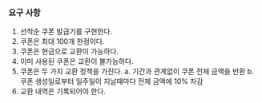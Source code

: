 ### 요구 사항

1. 선착순 쿠폰 발급기를 구현한다.
2. 쿠폰은 최대 100개 한정이다.
3. 쿠폰은 현금으로 교환이 가능하다.
4. 이미 사용된 쿠폰은 교환이 불가능하다.
5. 쿠폰은 두 가지 교환 정책을 가진다.
   a. 기간과 관계없이 쿠폰 전체 금액을 반환
   b. 쿠폰 생성일로부터 일주일이 지날때마다 전체 금액에 10% 차감
6. 교환 내역은 기록되어야 한다.
